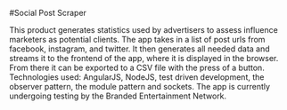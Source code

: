 #Social Post Scraper

This product generates statistics used by advertisers to assess influence marketers as potential clients. The app takes in a  list of post urls from facebook, instagram, and twitter. It then generates all needed data and streams it to the frontend of the app, where it is displayed in the browser. From there it can be exported to a CSV file with the press of a button. Technologies used: AngularJS, NodeJS, test driven development, the observer pattern, the module pattern and sockets. The app is currently undergoing testing by the Branded Entertainment Network. 
